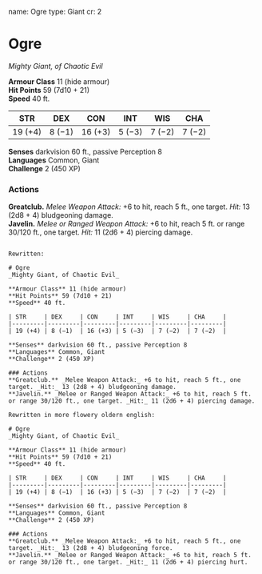 name: Ogre
type: Giant
cr: 2

# Ogre 
_Mighty Giant, of Chaotic Evil_

**Armour Class** 11 (hide armour)    
**Hit Points** 59 (7d10 + 21)    
**Speed** 40 ft. 

| STR     | DEX     | CON     | INT     | WIS     | CHA     |
|---------|---------|---------|---------|---------|---------|
| 19 (+4) | 8 (−1)  | 16 (+3) | 5 (−3)  | 7 (−2)  | 7 (−2)  |

**Senses** darkvision 60 ft., passive Perception 8    
**Languages** Common, Giant    
**Challenge** 2 (450 XP) 

### Actions 
**Greatclub.** _Melee Weapon Attack:_ +6 to hit, reach 5 ft., one target. _Hit:_ 13 (2d8 + 4) bludgeoning damage.    
**Javelin.** _Melee or Ranged Weapon Attack:_ +6 to hit, reach 5 ft. or range 30/120 ft., one target. _Hit:_ 11 (2d6 + 4) piercing damage.
```

Rewritten:

# Ogre 
_Mighty Giant, of Chaotic Evil_

**Armour Class** 11 (hide armour)    
**Hit Points** 59 (7d10 + 21)    
**Speed** 40 ft. 

| STR     | DEX     | CON     | INT     | WIS     | CHA     |
|---------|---------|---------|---------|---------|---------|
| 19 (+4) | 8 (−1)  | 16 (+3) | 5 (−3)  | 7 (−2)  | 7 (−2)  |

**Senses** darkvision 60 ft., passive Perception 8    
**Languages** Common, Giant    
**Challenge** 2 (450 XP) 

### Actions 
**Greatclub.** _Melee Weapon Attack:_ +6 to hit, reach 5 ft., one target. _Hit:_ 13 (2d8 + 4) bludgeoning damage.    
**Javelin.** _Melee or Ranged Weapon Attack:_ +6 to hit, reach 5 ft. or range 30/120 ft., one target. _Hit:_ 11 (2d6 + 4) piercing damage.

Rewritten in more flowery oldern english:

# Ogre 
_Mighty Giant, of Chaotic Evil_

**Armour Class** 11 (hide armour)    
**Hit Points** 59 (7d10 + 21)    
**Speed** 40 ft. 

| STR     | DEX     | CON     | INT     | WIS     | CHA     |
|---------|---------|---------|---------|---------|---------|
| 19 (+4) | 8 (−1)  | 16 (+3) | 5 (−3)  | 7 (−2)  | 7 (−2)  |

**Senses** darkvision 60 ft., passive Perception 8    
**Languages** Common, Giant    
**Challenge** 2 (450 XP) 

### Actions 
**Greatclub.** _Melee Weapon Attack:_ +6 to hit, reach 5 ft., one target. _Hit:_ 13 (2d8 + 4) bludgeoning force.    
**Javelin.** _Melee or Ranged Weapon Attack:_ +6 to hit, reach 5 ft. or range 30/120 ft., one target. _Hit:_ 11 (2d6 + 4) piercing hurt.